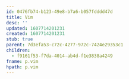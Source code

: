 ```yaml
---
id: 0476fb74-b123-49e8-b7a6-b057fdddd47d
title: Vim
desc: ''
updated: 1607714201231
created: 1607714201231
stub: true
parent: 7d3efa53-c72c-4277-972c-7424e29353c1
children:
  - f9161f53-f7da-4014-ab4d-f1e3838a4249
fname: p.vim
hpath: p.vim
---
```



